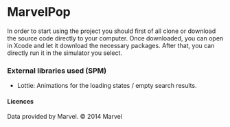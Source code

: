 # MarvelPop

In order to start using the project you should first of all clone or download the source code directly to your computer. 
Once downloaded, you can open in Xcode and let it download the necessary packages. After that, you can directly run it in the simulator you select.

### External libraries used (SPM)
- Lottie: Animations for the loading states / empty search results.

#### Licences
Data provided by Marvel. © 2014 Marvel
